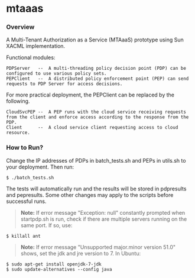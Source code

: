 mtaaas
======

### Overview

A Multi-Tenant Authorization as a Service (MTAaaS) prototype using Sun XACML implementation.

Functional modules:
```
PDPServer   --  A multi-threading policy decision point (PDP) can be configured to use various policy sets.
PEPClient   --  A distributed policy enforcement point (PEP) can send requests to PDP Server for access decisions.
```
For more practical deployment, the PEPClient can be replaced by the following.
```
CloudSvcPEP --  A PEP runs with the cloud service receiving requests from the client and enforce access according to the response from the PDP.
Client      --  A cloud service client requesting access to cloud resource.
``` 

### How to Run?

Change the IP addresses of PDPs in batch_tests.sh and PEPs in utils.sh to your deployment. Then run:
```
$ ./batch_tests.sh
```
The tests will automatically run and the results will be stored in pdpresults and pepresults. Some other changes may apply to the scripts before successful runs.



> **Note:** If error message "Exception: null" constantly prompted when startpdp.sh is run, check if there are multiple servers running on the same port. If so, use:
```
$ killall ant
```

> **Note:** If error message "Unsupported major.minor version 51.0" shows, set the jdk and jre version to 7.
In Ubuntu:
```
$ sudo apt-get install openjdk-7-jdk
$ sudo update-alternatives --config java
```
